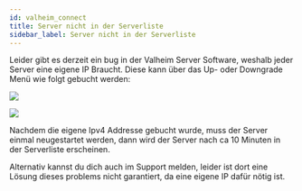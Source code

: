 ```yaml
---
id: valheim_connect
title: Server nicht in der Serverliste
sidebar_label: Server nicht in der Serverliste
---
```


Leider gibt es derzeit ein bug in der Valheim Server Software, weshalb jeder Server eine eigene IP Braucht. Diese kann über das Up- oder Downgrade Menü wie folgt gebucht werden:

![](https://screensaver01.zap-hosting.com/index.php/s/BAs2HAbSro6w4oG)


![](https://screensaver01.zap-hosting.com/index.php/s/4xfH99wXtJeDbwJ)


Nachdem die eigene Ipv4 Addresse gebucht wurde, muss der Server einmal neugestartet werden, dann wird der Server nach ca 10 Minuten in der Serverliste erscheinen.


Alternativ kannst du dich auch im Support melden, leider ist dort eine Lösung dieses problems nicht garantiert, da eine eigene IP dafür nötig ist.